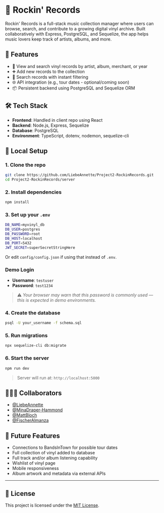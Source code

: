 # 🎸 Rockin' Records
<!-- README IN PROGRESS - MINA -->
Rockin' Records is a full-stack music collection manager where users can browse, search, and contribute to a growing digital vinyl archive. Built collaboratively with Express, PostgreSQL, and Sequelize, the app helps music lovers keep track of artists, albums, and more.

## 🚀 Features

- 🧠 View and search vinyl records by artist, album, merchant, or year
- ➕ Add new records to the collection
- 🔎 Search records with instant filtering
- 🌐 API integration (e.g., tour dates - optional/coming soon)
- 📦 Persistent backend using PostgreSQL and Sequelize ORM

## 🛠️ Tech Stack

- **Frontend**: Handled in client repo using React
- **Backend**: Node.js, Express, Sequelize
- **Database**: PostgreSQL
- **Environment**: TypeScript, dotenv, nodemon, sequelize-cli


## 🧪 Local Setup

### 1. Clone the repo

```bash
git clone https://github.com/LiebeAnnette/Project2-RockinRecords.git
cd Project2-RockinRecords/server
```

### 2. Install dependencies

```bash
npm install
```

### 3. Set up your `.env`

```bash
DB_NAME=myvinyl_db
DB_USER=postgres
DB_PASSWORD=root
DB_HOST=localhost
DB_PORT=5432
JWT_SECRET=superSecretStringHere
```

Or edit `config/config.json` if using that instead of `.env`.
### Demo Login

- **Username**: `testuser`
- **Password**: `test1234`

> ⚠️ _Your browser may warn that this password is commonly used — this is expected in demo environments._



### 4. Create the database

```bash
psql -U your_username -f schema.sql
```

### 5. Run migrations

```bash
npx sequelize-cli db:migrate
```

### 6. Start the server

```bash
npm run dev
```

> Server will run at: `http://localhost:5000`

## 🧑‍🤝‍🧑 Collaborators

- [@LiebeAnnette](https://github.com/LiebeAnnette)
- [@MinaDraper-Hammond](https://github.com/VampMina528)
- [@MattBloch](https://github.com/MattB-ks)
- [@FischerAlmanza](https://github.com/Falmanza94)

## 📌 Future Features

- Connections to BandsInTown for possible tour dates
- Full collection of vinyl added to database
- Full track and/or album listening capability
- Wishlist of vinyl page
- Mobile responsiveness
- Album artwork and metadata via external APIs

---

## 📄 License

This project is licensed under the [MIT License](LICENSE).

